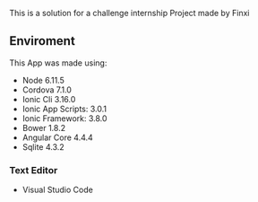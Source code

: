 This is a solution for a challenge internship Project made by Finxi

## Enviroment

This App was made using:
* Node 6.11.5
* Cordova 7.1.0 
* Ionic Cli 3.16.0
* Ionic App Scripts: 3.0.1
* Ionic Framework: 3.8.0
* Bower 1.8.2
* Angular Core 4.4.4
* Sqlite 4.3.2

### Text Editor

* Visual Studio Code